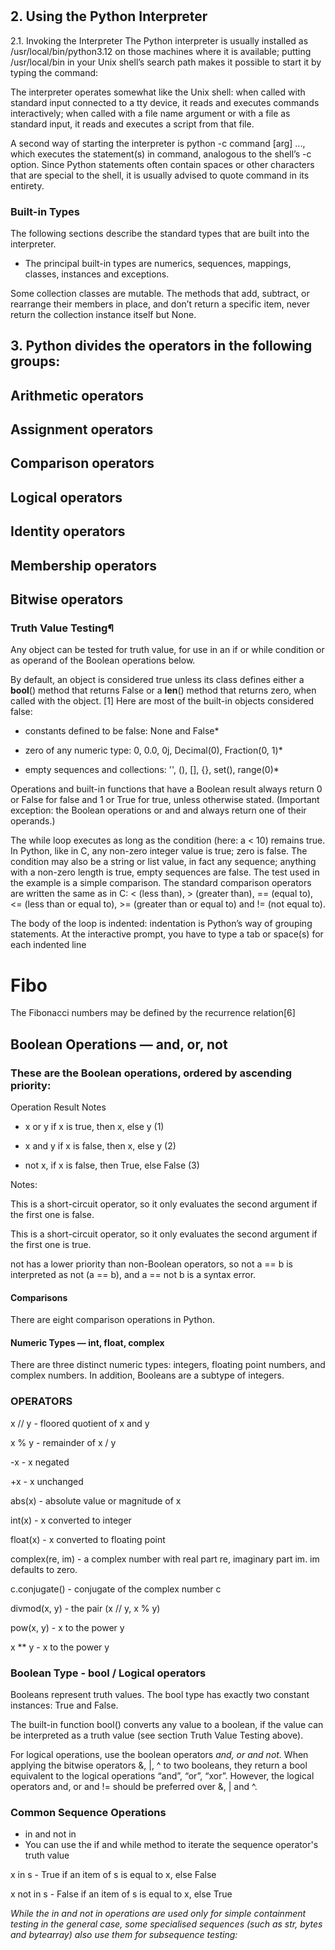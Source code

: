 #

## 2. Using the Python Interpreter
2.1. Invoking the Interpreter
The Python interpreter is usually installed as /usr/local/bin/python3.12 on those machines where it is available; putting /usr/local/bin in your Unix shell’s search path makes it possible to start it by typing the command:

The interpreter operates somewhat like the Unix shell: when called with standard input connected to a tty device, it reads and executes commands interactively; when called with a file name argument or with a file as standard input, it reads and executes a script from that file.

A second way of starting the interpreter is python -c command [arg] ..., which executes the statement(s) in command, analogous to the shell’s -c option. Since Python statements often contain spaces or other characters that are special to the shell, it is usually advised to quote command in its entirety.

### Built-in Types

The following sections describe the standard types that are built into the interpreter.

- The principal built-in types are numerics, sequences, mappings, classes, instances and exceptions.

Some collection classes are mutable. The methods that add, subtract, or rearrange their members in place, and don’t return a specific item, never return the collection instance itself but None.


## 3. Python divides the operators in the following groups:

## Arithmetic operators
## Assignment operators
## Comparison operators
## Logical operators
## Identity operators
## Membership operators
## Bitwise operators


### Truth Value Testing¶

Any object can be tested for truth value, for use in an if or while condition or as operand of the Boolean operations below.

By default, an object is considered true unless its class defines either a __bool__() method that returns False or a __len__() method that returns zero, when called with the object. [1] Here are most of the built-in objects considered false:

- constants defined to be false: None and False*

- zero of any numeric type: 0, 0.0, 0j, Decimal(0), Fraction(0, 1)*

- empty sequences and collections: '', (), [], {}, set(), range(0)*

Operations and built-in functions that have a Boolean result always return 0 or False for false and 1 or True for true, unless otherwise stated. (Important exception: the Boolean operations or and and always return one of their operands.)

The while loop executes as long as the condition (here: a < 10) remains true. In Python, like in C, any non-zero integer value is true; zero is false. The condition may also be a string or list value, in fact any sequence; anything with a non-zero length is true, empty sequences are false. The test used in the example is a simple comparison. The standard comparison operators are written the same as in C: < (less than), > (greater than), == (equal to), <= (less than or equal to), >= (greater than or equal to) and != (not equal to).

The body of the loop is indented: indentation is Python’s way of grouping statements. At the interactive prompt, you have to type a tab or space(s) for each indented line

# Fibo

The Fibonacci numbers may be defined by the recurrence relation[6]

## Boolean Operations — and, or, not

### These are the Boolean operations, ordered by ascending priority:

Operation  Result  Notes

- x or y  if x is true, then x, else y  (1)

- x and y if x is false, then x, else y (2)

- not x, if x is false, then True, else False  (3)

Notes:

This is a short-circuit operator, so it only evaluates the second argument if the first one is false.

This is a short-circuit operator, so it only evaluates the second argument if the first one is true.

not has a lower priority than non-Boolean operators, so not a == b is interpreted as not (a == b), and a == not b is a syntax error.

#### Comparisons

There are eight comparison operations in Python.


#### Numeric Types — int, float, complex

There are three distinct numeric types: integers, floating point numbers, and complex numbers. In addition, Booleans are a subtype of integers.


### OPERATORS

x // y - floored quotient of x and y

x % y - remainder of x / y


-x - x negated

+x - x unchanged

abs(x) - absolute value or magnitude of x

int(x) - x converted to integer

float(x) - x converted to floating point

complex(re, im) - a complex number with real part re, imaginary part im. im defaults to zero.

c.conjugate() - conjugate of the complex number c

divmod(x, y) -  the pair (x // y, x % y)

pow(x, y) - x to the power y

x ** y  - x to the power y


### Boolean Type - bool / Logical operators

Booleans represent truth values. The bool type has exactly two constant instances: True and False.

The built-in function bool() converts any value to a boolean, if the value can be interpreted as a truth value (see section Truth Value Testing above).

For logical operations, use the boolean operators *and, or and not.* When applying the bitwise operators &, |, ^ to two booleans, they return a bool equivalent to the logical operations “and”, “or”, “xor”. However, the logical operators and, or and != should be preferred over &, | and ^.

### Common Sequence Operations

- in and  not in
- You can use the if and while method to iterate the sequence operator's truth value


x in s - True if an item of s is equal to x, else False

x not in s - False if an item of s is equal to x, else True

*While the in and not in operations are used only for simple containment testing in the general case, some specialised sequences (such as str, bytes and bytearray) also use them for subsequence testing:*